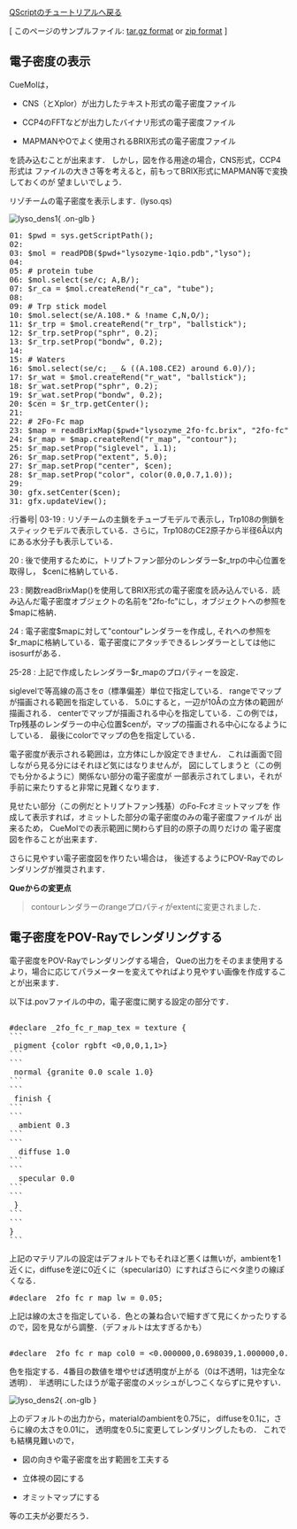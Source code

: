 [QScriptのチュートリアルへ戻る](../../../Documents/QScriptのチュートリアル/)



[
このページのサンプルファイル:
[tar.gz format](http://prdownloads.sourceforge.net/cuemol/qscript-tutorial-den1.tar.gz?download) or
[zip format](http://prdownloads.sourceforge.net/cuemol/qscript-tutorial-den1.zip?download)
]

## 電子密度の表示
CueMolは， 


-  CNS（とXplor）が出力したテキスト形式の電子密度ファイル 

-  CCP4のFFTなどが出力したバイナリ形式の電子密度ファイル 

-  MAPMANやOでよく使用されるBRIX形式の電子密度ファイル

を読み込むことが出来ます．
しかし，図を作る用途の場合，CNS形式，CCP4形式は
ファイルの大きさ等を考えると，前もってBRIX形式にMAPMAN等で変換しておくのが
望ましいでしょう． 

リゾチームの電子密度を表示します．(lyso.qs)

![lyso_dens1](../../../assets/images/Documents/QScriptのチュートリアル/StepA2/lyso_dens1.png){ .on-glb }


<pre>
01: $pwd = sys.getScriptPath();
02: 
03: $mol = readPDB($pwd+"lysozyme-1qio.pdb","lyso");
04: 
05: # protein tube
06: $mol.select(se/c; A,B/);
07: $r_ca = $mol.createRend("r_ca", "tube");
08: 
09: # Trp stick model
10: $mol.select(se/A.108.* & !name C,N,O/);
11: $r_trp = $mol.createRend("r_trp", "ballstick");
12: $r_trp.setProp("sphr", 0.2);
13: $r_trp.setProp("bondw", 0.2);
14: 
15: # Waters
16: $mol.select(se/c; _ & ((A.108.CE2) around 6.0)/);
17: $r_wat = $mol.createRend("r_wat", "ballstick");
18: $r_wat.setProp("sphr", 0.2);
19: $r_wat.setProp("bondw", 0.2);
20: $cen = $r_trp.getCenter();
21: 
22: # 2Fo-Fc map
23: $map = readBrixMap($pwd+"lysozyme_2fo-fc.brix", "2fo-fc");
24: $r_map = $map.createRend("r_map", "contour");
25: $r_map.setProp("siglevel", 1.1);
26: $r_map.setProp("extent", 5.0);
27: $r_map.setProp("center", $cen);
28: $r_map.setProp("color", color(0.0,0.7,1.0));
29: 
30: gfx.setCenter($cen);
31: gfx.updateView();
</pre>

:行番号|
03-19
:   リゾチームの主鎖をチューブモデルで表示し，Trp108の側鎖をスティックモデルで表示している．さらに，Trp108のCE2原子から半径6Å以内にある水分子も表示している． 

20
:   後で使用するために，トリプトファン部分のレンダラー$r_trpの中心位置を取得し， $cenに格納している． 

23
:   関数readBrixMap()を使用してBRIX形式の電子密度を読み込んでいる．読み込んだ電子密度オブジェクトの名前を"2fo-fc"にし，オブジェクトへの参照を$mapに格納． 

24
:   電子密度$mapに対して"contour"レンダラーを作成し, それへの参照を$r_mapに格納している．電子密度にアタッチできるレンダラーとしては他にisosurfがある． 

25-28
:   上記で作成したレンダラー$r_mapのプロパティーを設定．

siglevelで等高線の高さをσ（標準偏差）単位で指定している．
rangeでマップが描画される範囲を指定している． 5.0にすると，一辺が10Åの立方体の範囲が描画される．
centerでマップが描画される中心を指定している．この例では，Trp残基のレンダラーの中心位置$cenが，マップの描画される中心になるようにしている．
最後にcolorでマップの色を指定している． 

電子密度が表示される範囲は，立方体にしか設定できません．
これは画面で回しながら見る分にはそれほど気にはなりませんが，
図にしてしまうと（この例でも分かるように）関係ない部分の電子密度が
一部表示されてしまい，それが手前に来たりすると非常に見難くなります． 

見せたい部分（この例だとトリプトファン残基）のFo-Fcオミットマップを
作成して表示すれば，オミットした部分の電子密度のみの電子密度ファイルが
出来るため， CueMolでの表示範囲に関わらず目的の原子の周りだけの
電子密度図を作ることが出来ます． 

さらに見やすい電子密度図を作りたい場合は，
後述するようにPOV-Rayでのレンダリングが推奨されます． 

**Queからの変更点**

>contourレンダラーのrangeプロパティがextentに変更されました．

## 電子密度をPOV-Rayでレンダリングする

電子密度をPOV-Rayでレンダリングする場合， Queの出力をそのまま使用するより，場合に応じてパラメーターを変えてやればより見やすい画像を作成することが出来ます．

以下は.povファイルの中の，電子密度に関する設定の部分です．

<pre>

#declare _2fo_fc_r_map_tex = texture {
```
 pigment {color rgbft <0,0,0,1,1>}
```
```
 normal {granite 0.0 scale 1.0}
```
```
 finish {
```
```
  ambient 0.3
```
```
  diffuse 1.0
```
```
  specular 0.0
```
```
 }
```
```
}
```
</pre>
上記のマテリアルの設定はデフォルトでもそれほど悪くは無いが，ambientを1近くに，diffuseを逆に0近くに（specularは0）にすればさらにベタ塗りの線ぽくなる．

<pre>
#declare _2fo_fc_r_map_lw = 0.05;
</pre>
上記は線の太さを指定している．色との兼ね合いで細すぎて見にくかったりするので，図を見ながら調整．（デフォルトは太すぎるかも）

<pre>

#declare _2fo_fc_r_map_col0 = <0.000000,0.698039,1.000000,0.000000>;
</pre>
色を指定する．4番目の数値を増やせば透明度が上がる（0は不透明，1は完全な透明）．
半透明にしたほうが電子密度のメッシュがしつこくならずに見やすい．


![lyso_dens2](../../../assets/images/Documents/QScriptのチュートリアル/StepA2/lyso_dens2.png){ .on-glb }


上のデフォルトの出力から，materialのambientを0.75に，
diffuseを0.1に，さらに線の太さを0.01に，
透明度を0.5に変更してレンダリングしたもの．
これでも結構見難いので， 


-  図の向きや電子密度を出す範囲を工夫する 

-  立体視の図にする 

-  オミットマップにする 

等の工夫が必要だろう．
